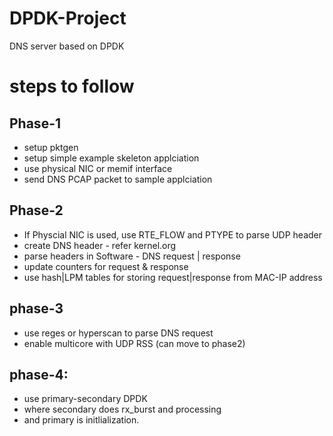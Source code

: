 # DPDK-Project
DNS server based on DPDK 

# steps to follow

## Phase-1
 - setup pktgen
 - setup simple example skeleton applciation
 - use physical NIC or memif interface
 - send DNS PCAP packet to sample applciation

## Phase-2
 - If Physcial NIC is used, use RTE_FLOW and PTYPE to parse UDP header
 - create DNS header - refer kernel.org
 - parse headers in Software - DNS request | response
 - update counters for request & response
 - use hash|LPM tables for storing request|response from MAC-IP address

## phase-3
 - use reges or hyperscan to parse DNS request
 - enable multicore with UDP RSS (can move to phase2)

## phase-4:
 - use primary-secondary DPDK
 - where secondary does rx_burst and processing
 - and primary is initlialization.
